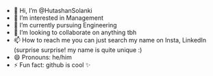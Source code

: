 - 👋 Hi, I’m @HutashanSolanki
- 👀 I’m interested in Management
- 🌱 I’m currently pursuing Engineering
- 💞️ I’m looking to collaborate on anything tbh
- 📫 How to reach me you can just search my name on Insta, LinkedIn (surprise surprise! my name is quite unique :)
- 😄 Pronouns: he/him
- ⚡ Fun fact: github is cool ✨

<!---
HutashanSolanki/HutashanSolanki is a ✨ special ✨ repository because its `README.md` (this file) appears on your GitHub profile.
You can click the Preview link to take a look at your changes.
--->
